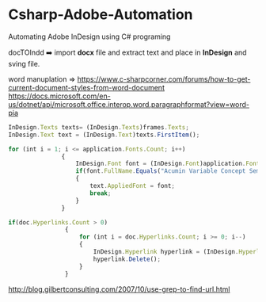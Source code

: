 # Csharp-Adobe-Automation
Automating Adobe InDesign using C# programing

docTOIndd ➡️ import **docx** file and extract text and place in **InDesign** and sving file.

word manuplation => https://www.c-sharpcorner.com/forums/how-to-get-current-document-styles-from-word-document
https://docs.microsoft.com/en-us/dotnet/api/microsoft.office.interop.word.paragraphformat?view=word-pia

```javaScript
InDesign.Texts texts= (InDesign.Texts)frames.Texts;
InDesign.Text text = (InDesign.Text)texts.FirstItem();
```                
 ```javaScript               
 for (int i = 1; i <= application.Fonts.Count; i++)
                {
                    InDesign.Font font = (InDesign.Font)application.Fonts[i];
                    if(font.FullName.Equals("Acumin Variable Concept SemiCondensed Black Italic"))
                    {
                        text.AppliedFont = font;
                        break;
                    }
                } 
```

```javaScript
if(doc.Hyperlinks.Count > 0)
                {
                    for (int i = doc.Hyperlinks.Count; i >= 0; i--)
                    {
                        InDesign.Hyperlink hyperlink = (InDesign.Hyperlink)doc.Hyperlinks[i];
                        hyperlink.Delete();
                    }
                }
```
http://blog.gilbertconsulting.com/2007/10/use-grep-to-find-url.html
